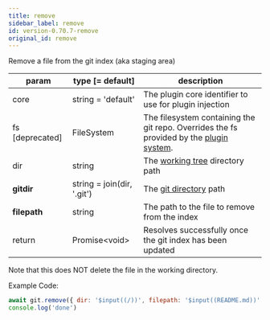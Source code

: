 ```yaml
---
title: remove
sidebar_label: remove
id: version-0.70.7-remove
original_id: remove
---
```


Remove a file from the git index (aka staging area)

| param           | type [= default]           | description                                                                                               |
| --------------- | -------------------------- | --------------------------------------------------------------------------------------------------------- |
| core            | string = 'default'         | The plugin core identifier to use for plugin injection                                                    |
| fs [deprecated] | FileSystem                 | The filesystem containing the git repo. Overrides the fs provided by the [plugin system](./plugin_fs.md). |
| dir             | string                     | The [working tree](dir-vs-gitdir.md) directory path                                                       |
| **gitdir**      | string = join(dir, '.git') | The [git directory](dir-vs-gitdir.md) path                                                                |
| **filepath**    | string                     | The path to the file to remove from the index                                                             |
| return          | Promise\<void\>            | Resolves successfully once the git index has been updated                                                 |

Note that this does NOT delete the file in the working directory.

Example Code:

```js live
await git.remove({ dir: '$input((/))', filepath: '$input((README.md))' })
console.log('done')
```

<script>
(function rewriteEditLink() {
  const el = document.querySelector('a.edit-page-link.button');
  if (el) {
    el.href = 'https://github.com/isomorphic-git/isomorphic-git/edit/main/src/commands/remove.js';
  }
})();
</script>